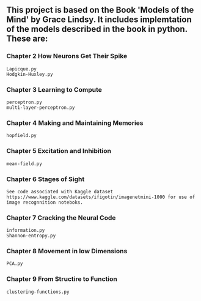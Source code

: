## This project is based on the Book 'Models of the Mind' by Grace Lindsy. It includes implemtation of the models described in the book in python. These are:

### Chapter 2 How Neurons Get Their Spike
	Lapicque.py
	Hodgkin-Huxley.py

### Chapter 3 Learning to Compute
	perceptron.py
	multi-layer-perceptron.py

### Chapter 4 Making and Maintaining Memories
	hopfield.py

### Chapter 5 Excitation and Inhibition
	mean-field.py

### Chapter 6 Stages of Sight
	See code associated with Kaggle dataset https://www.kaggle.com/datasets/ifigotin/imagenetmini-1000 for use of image recognnition noteboks. 

### Chapter 7 Cracking the Neural Code
	information.py
	Shannon-entropy.py

### Chapter 8 Movement in low Dimensions
	PCA.py

### Chapter 9 From Structire to Function
	clustering-functions.py

